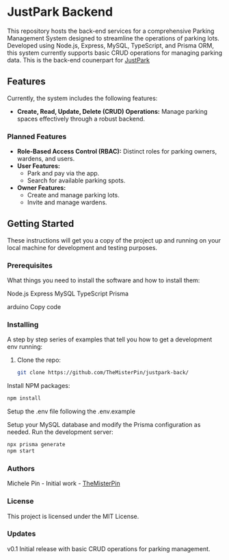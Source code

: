 # JustPark Backend

This repository hosts the back-end services for a comprehensive Parking Management System designed to streamline the operations of parking lots. Developed using Node.js, Express, MySQL, TypeScript, and Prisma ORM, this system currently supports basic CRUD operations for managing parking data.
This is the back-end counerpart for [JustPark](https://github.com/TheMisterPin/justpark-front)
## Features

Currently, the system includes the following features:
- **Create, Read, Update, Delete (CRUD) Operations:** Manage parking spaces effectively through a robust backend.

### Planned Features
- **Role-Based Access Control (RBAC):** Distinct roles for parking owners, wardens, and users.
- **User Features:**
  - Park and pay via the app.
  - Search for available parking spots.
- **Owner Features:**
  - Create and manage parking lots.
  - Invite and manage wardens.

## Getting Started

These instructions will get you a copy of the project up and running on your local machine for development and testing purposes.

### Prerequisites

What things you need to install the software and how to install them:

Node.js
Express
MySQL
TypeScript
Prisma

arduino
Copy code

### Installing

A step by step series of examples that tell you how to get a development env running:

1. Clone the repo:
   ```bash
   git clone https://github.com/TheMisterPin/justpark-back/
   ```
Install NPM packages:
```bash
npm install
```
Setup the .env file following the .env.example

Setup your MySQL database and modify the Prisma configuration as needed.
Run the development server:

```bash
npx prisma generate
npm start
```


### Authors
Michele Pin - Initial work - [TheMisterPin](https://github.com/TheMisterPin)
### License
This project is licensed under the MIT License.


### Updates
v0.1
Initial release with basic CRUD operations for parking management.
